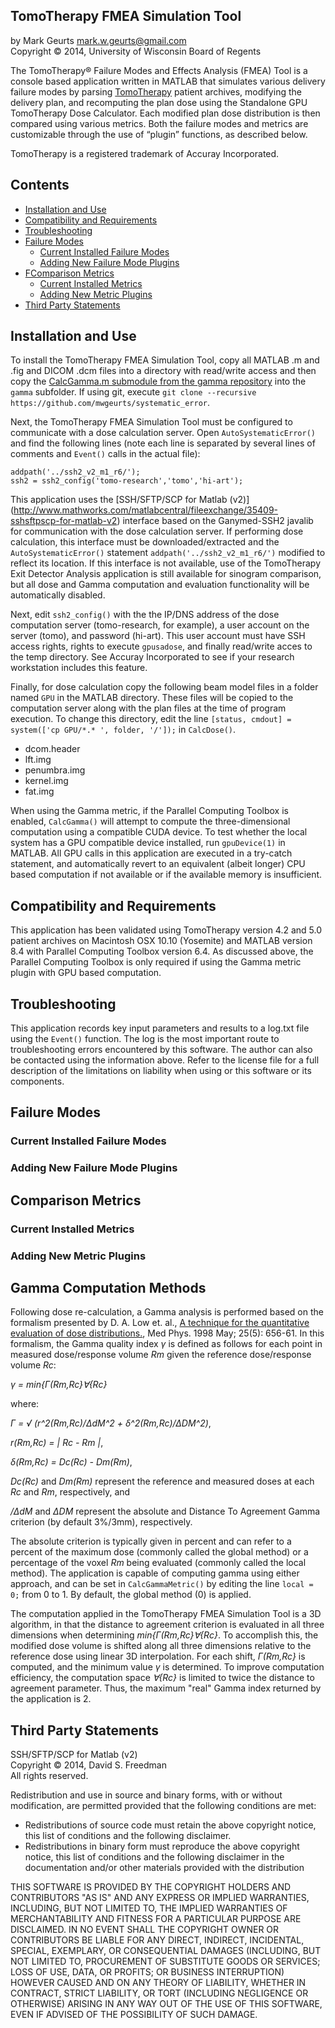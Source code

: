 ## TomoTherapy FMEA Simulation Tool

by Mark Geurts <mark.w.geurts@gmail.com>
<br>Copyright &copy; 2014, University of Wisconsin Board of Regents

The TomoTherapy&reg; Failure Modes and Effects Analysis (FMEA) Tool is a console based application written in MATLAB that simulates various delivery failure modes by parsing [TomoTherapy](http://www.accuray.com) patient archives, modifying the delivery plan, and recomputing the plan dose using the Standalone GPU TomoTherapy Dose Calculator.  Each modified plan dose distribution is then compared using various metrics.  Both the failure modes and metrics are customizable through the use of “plugin” functions, as described below.

TomoTherapy is a registered trademark of Accuray Incorporated.

## Contents

* [Installation and Use](README.md#installation-and-use)
* [Compatibility and Requirements](README.md#compatibility-and-requirements)
* [Troubleshooting](README.md#troubleshooting)
* [Failure Modes](README.md#failure-modes)
  * [Current Installed Failure Modes](README.md#current-installed-failure-modes)
  * [Adding New Failure Mode Plugins](README.md#adding-new-failure-mode-plugins)
* [FComparison Metrics](README.md#comparison-metrics)
  * [Current Installed Metrics](README.md#current-installed-metrics)
  * [Adding New Metric Plugins](README.md#adding-new-metric-plugins)
* [Third Party Statements](README.md#third-party-statements)

## Installation and Use

To install the TomoTherapy FMEA Simulation Tool, copy all MATLAB .m and .fig and DICOM .dcm files into a directory with read/write access and then copy the [CalcGamma.m submodule from the gamma repository](https://github.com/mwgeurts/gamma) into the `gamma` subfolder.  If using git, execute `git clone --recursive https://github.com/mwgeurts/systematic_error`.

Next, the TomoTherapy FMEA Simulation Tool must be configured to communicate with a dose calculation server.  Open `AutoSystematicError()` and find the following lines (note each line is separated by several lines of comments and `Event()` calls in the actual file):

```
addpath('../ssh2_v2_m1_r6/');
ssh2 = ssh2_config('tomo-research','tomo','hi-art');
```

This application uses the [SSH/SFTP/SCP for Matlab (v2)] (http://www.mathworks.com/matlabcentral/fileexchange/35409-sshsftpscp-for-matlab-v2) interface based on the Ganymed-SSH2 javalib for communication with the dose calculation server.  If performing dose calculation, this interface must be downloaded/extracted and the `AutoSystematicError()` statement `addpath('../ssh2_v2_m1_r6/')` modified to reflect its location.  If this interface is not available, use of the TomoTherapy Exit Detector Analysis application is still available for sinogram comparison, but all dose and Gamma computation and evaluation functionality will be automatically disabled.

Next, edit `ssh2_config()` with the the IP/DNS address of the dose computation server (tomo-research, for example), a user account on the server (tomo), and password (hi-art).  This user account must have SSH access rights, rights to execute `gpusadose`, and finally read/write acces to the temp directory.  See Accuray Incorporated to see if your research workstation includes this feature.

Finally, for dose calculation copy the following beam model files in a folder named `GPU` in the MATLAB directory.  These files will be copied to the computation server along with the plan files at the time of program execution.  To change this directory, edit the line `[status, cmdout] = system(['cp GPU/*.* ', folder, '/']);` in `CalcDose()`.

* dcom.header
* lft.img
* penumbra.img
* kernel.img
* fat.img

When using the Gamma metric, if the Parallel Computing Toolbox is enabled, `CalcGamma()` will attempt to compute the three-dimensional computation using a compatible CUDA device.  To test whether the local system has a GPU compatible device installed, run `gpuDevice(1)` in MATLAB.  All GPU calls in this application are executed in a try-catch statement, and automatically revert to an equivalent (albeit longer) CPU based computation if not available or if the available memory is insufficient.

## Compatibility and Requirements

This application has been validated using TomoTherapy version 4.2 and 5.0 patient archives on Macintosh OSX 10.10 (Yosemite) and MATLAB version 8.4 with Parallel Computing Toolbox version 6.4.  As discussed above, the Parallel Computing Toolbox is only required if using the Gamma metric plugin with GPU based computation.

## Troubleshooting

This application records key input parameters and results to a log.txt file using the `Event()` function. The log is the most important route to troubleshooting errors encountered by this software.  The author can also be contacted using the information above.  Refer to the license file for a full description of the limitations on liability when using or this software or its components.

## Failure Modes


### Current Installed Failure Modes


### Adding New Failure Mode Plugins


## Comparison Metrics


### Current Installed Metrics


### Adding New Metric Plugins

## Gamma Computation Methods

Following dose re-calculation, a Gamma analysis is performed based on the formalism presented by D. A. Low et. al., [A technique for the quantitative evaluation of dose distributions.](http://www.ncbi.nlm.nih.gov/pubmed/9608475), Med Phys. 1998 May; 25(5): 656-61.  In this formalism, the Gamma quality index *&gamma;* is defined as follows for each point in measured dose/response volume *Rm* given the reference dose/response volume *Rc*:

*&gamma; = min{&Gamma;(Rm,Rc}&forall;{Rc}*

where:

*&Gamma; = &radic; (r^2(Rm,Rc)/&Delta;dM^2 + &delta;^2(Rm,Rc)/&Delta;DM^2)*,

*r(Rm,Rc) = | Rc - Rm |*,

*&delta;(Rm,Rc) = Dc(Rc) - Dm(Rm)*,

*Dc(Rc)* and *Dm(Rm)* represent the reference and measured doses at each *Rc* and *Rm*, respectively, and

*/&Delta;dM* and *&Delta;DM* represent the absolute and Distance To Agreement Gamma criterion (by default 3%/3mm), respectively.  

The absolute criterion is typically given in percent and can refer to a percent of the maximum dose (commonly called the global method) or a percentage of the voxel *Rm* being evaluated (commonly called the local method).  The application is capable of computing gamma using either approach, and can be set in `CalcGammaMetric()` by editing the line `local = 0;` from 0 to 1.  By default, the global method (0) is applied.

The computation applied in the TomoTherapy FMEA Simulation Tool is a 3D algorithm, in that the distance to agreement criterion is evaluated in all three dimensions when determining *min{&Gamma;(Rm,Rc}&forall;{Rc}*. To accomplish this, the modified dose volume is shifted along all three dimensions relative to the reference dose using linear 3D interpolation.  For each shift, *&Gamma;(Rm,Rc}* is computed, and the minimum value *&gamma;* is determined.  To improve computation efficiency, the computation space *&forall;{Rc}* is limited to twice the distance to agreement parameter.  Thus, the maximum "real" Gamma index returned by the application is 2.

## Third Party Statements

SSH/SFTP/SCP for Matlab (v2)
<br>Copyright &copy; 2014, David S. Freedman
<br>All rights reserved.

Redistribution and use in source and binary forms, with or without
modification, are permitted provided that the following conditions are
met:

* Redistributions of source code must retain the above copyright
  notice, this list of conditions and the following disclaimer.
* Redistributions in binary form must reproduce the above copyright
  notice, this list of conditions and the following disclaimer in
  the documentation and/or other materials provided with the distribution

THIS SOFTWARE IS PROVIDED BY THE COPYRIGHT HOLDERS AND CONTRIBUTORS "AS IS"
AND ANY EXPRESS OR IMPLIED WARRANTIES, INCLUDING, BUT NOT LIMITED TO, THE
IMPLIED WARRANTIES OF MERCHANTABILITY AND FITNESS FOR A PARTICULAR PURPOSE
ARE DISCLAIMED. IN NO EVENT SHALL THE COPYRIGHT OWNER OR CONTRIBUTORS BE
LIABLE FOR ANY DIRECT, INDIRECT, INCIDENTAL, SPECIAL, EXEMPLARY, OR
CONSEQUENTIAL DAMAGES (INCLUDING, BUT NOT LIMITED TO, PROCUREMENT OF
SUBSTITUTE GOODS OR SERVICES; LOSS OF USE, DATA, OR PROFITS; OR BUSINESS
INTERRUPTION) HOWEVER CAUSED AND ON ANY THEORY OF LIABILITY, WHETHER IN
CONTRACT, STRICT LIABILITY, OR TORT (INCLUDING NEGLIGENCE OR OTHERWISE)
ARISING IN ANY WAY OUT OF THE USE OF THIS SOFTWARE, EVEN IF ADVISED OF THE
POSSIBILITY OF SUCH DAMAGE.
